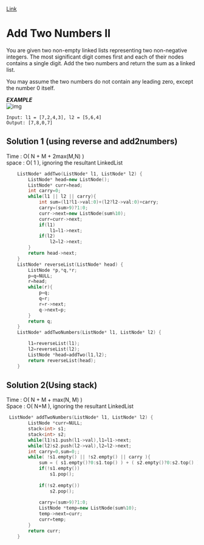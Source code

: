 [Link](https://leetcode.com/problems/add-two-numbers-ii/)
#  Add Two Numbers II
You are given two non-empty linked lists representing two non-negative integers. The most significant digit comes first and each of their nodes contains a single digit. Add the two numbers and return the sum as a linked list.

You may assume the two numbers do not contain any leading zero, except the number 0 itself.<br>

***EXAMPLE***<br>
![img](https://assets.leetcode.com/uploads/2021/04/09/sumii-linked-list.jpg)
<br>
```
Input: l1 = [7,2,4,3], l2 = [5,6,4]
Output: [7,8,0,7]
```
## Solution 1 (using reverse and add2numbers)
Time : O( N + M + 2max(M,N) )<br>
space : O( 1 ), ignoring the resultant LinkedList 
```cpp
    ListNode* addTwo(ListNode* l1, ListNode* l2) {
        ListNode* head=new ListNode();
        ListNode* curr=head;
        int carry=0;
        while(l1 || l2 || carry){
            int sum=(l1?l1->val:0)+(l2?l2->val:0)+carry;
            carry=(sum>9)?1:0;
            curr->next=new ListNode(sum%10);
            curr=curr->next;
            if(l1)
                l1=l1->next;
            if(l2)
                l2=l2->next;   
        }
        return head->next;
    }
    ListNode* reverseList(ListNode* head) {
        ListNode *p,*q,*r;
        p=q=NULL;
        r=head;
        while(r){
            p=q;
            q=r;
            r=r->next;
            q->next=p;
        }
        return q;
    }
    ListNode* addTwoNumbers(ListNode* l1, ListNode* l2) {

        l1=reverseList(l1);
        l2=reverseList(l2);
        ListNode *head=addTwo(l1,l2);
        return reverseList(head);
    }

```
## Solution 2(Using stack)
Time : O( N + M + max(N, M) )<br>
Space : O( N+M ), ignoring the resultant LinkedList 
```cpp
 ListNode* addTwoNumbers(ListNode* l1, ListNode* l2) {
        ListNode *curr=NULL;
        stack<int> s1;
        stack<int> s2;
        while(l1)s1.push(l1->val),l1=l1->next;
        while(l2)s2.push(l2->val),l2=l2->next;
        int carry=0,sum=0;;
        while( !s1.empty() || !s2.empty() || carry ){
            sum = ( s1.empty()?0:s1.top() ) + ( s2.empty()?0:s2.top() ) + carry;
            if(!s1.empty())
                s1.pop();
            
            if(!s2.empty())
                s2.pop();
            
            carry=(sum>9)?1:0;
            ListNode *temp=new ListNode(sum%10);
            temp->next=curr;
            curr=temp;
        }
        return curr;
    }

```